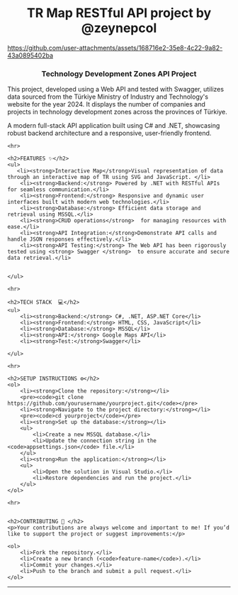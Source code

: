 <h1 align="center">TR Map RESTful API project by @zeynepcol</h1>

https://github.com/user-attachments/assets/168716e2-35e8-4c22-9a82-43a0895402ba


<h3 align="center">Technology Development Zones API Project</h3>


<p>This project, developed using a Web API and tested with Swagger, utilizes data sourced from the Türkiye Ministry of Industry and Technology's website for the year 2024. It displays the number of companies and projects in technology development zones across the provinces of Türkiye.</p>


<p>A modern full-stack API application built using C# and .NET, showcasing robust backend architecture and a responsive, user-friendly frontend.</p>

    <hr>

    <h2>FEATURES ✨</h2>
    <ul>
       <li><strong>Interactive Map</strong>Visual representation of data through an interactive map of TR using SVG and JavaScript. </li>
        <li><strong>Backend:</strong> Powered by .NET with RESTful APIs for seamless communication.</li>
        <li><strong>Frontend:</strong> Responsive and dynamic user interfaces built with modern web technologies.</li>
        <li><strong>Database:</strong> Efficient data storage and retrieval using MSSQL.</li>
        <li><strong>CRUD operations</strong>  for managing resources with ease.</li>
        <li><strong>API Integration:</strong>Demonstrate API calls and handle JSON responses effectively.</li>
        <li><strong>API Testing:</strong> The Web API has been rigorously tested using <strong> Swagger </strong>  to ensure accurate and secure data retrieval.</li>


    </ul>

    <hr>

    <h2>TECH STACK  💻</h2>
    <ul>
        <li><strong>Backend:</strong> C#, .NET, ASP.NET Core</li>
        <li><strong>Frontend:</strong> HTML, CSS, JavaScript</li>
        <li><strong>Database:</strong> MSSQL</li>
        <li><strong>API:</strong> Google Maps API</li>
        <li><strong>Test:</strong>Swagger</li>

    </ul>

    <hr>

    <h2>SETUP INSTRUCTIONS ⚙️</h2>
    <ol>
        <li><strong>Clone the repository:</strong></li>
        <pre><code>git clone https://github.com/yourusername/yourproject.git</code></pre>
        <li><strong>Navigate to the project directory:</strong></li>
        <pre><code>cd yourproject</code></pre>
        <li><strong>Set up the database:</strong></li>
        <ul>
            <li>Create a new MSSQL database.</li>
            <li>Update the connection string in the <code>appsettings.json</code> file.</li>
        </ul>
        <li><strong>Run the application:</strong></li>
        <ul>
            <li>Open the solution in Visual Studio.</li>
            <li>Restore dependencies and run the project.</li>
        </ul>
    </ol>

    <hr>


    <h2>CONTRIBUTING 🤝 </h2>
    <p>Your contributions are always welcome and important to me! If you’d like to support the project or suggest improvements:</p>

    <ol>
        <li>Fork the repository.</li>
        <li>Create a new branch (<code>feature-name</code>).</li>
        <li>Commit your changes.</li>
        <li>Push to the branch and submit a pull request.</li>
    </ol>
  <hr>
</body>
</html>
